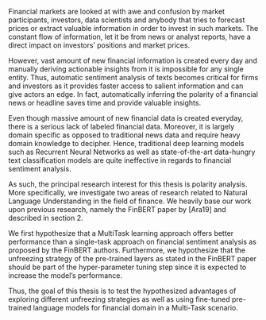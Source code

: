Financial markets are looked at with awe and confusion by market participants, investors, data scientists and anybody that tries to forecast prices or extract valuable information in order to invest in such markets. The constant flow of information, let it be from news or analyst reports, have a direct impact on investors’ positions and market prices.

However, vast amount of new financial information is created every day and manually deriving actionable insights from it is impossible for any single entity. Thus, automatic sentiment analysis of texts becomes critical for firms and investors as it provides faster access to salient information and can give actors an edge. In fact, automatically inferring the polarity of a financial news or headline saves time and provide valuable insights. 

Even though massive amount of new financial data is created everyday, there is a serious lack of labeled financial data. Moreover, it is largely domain specific as opposed to traditional news data and require heavy domain knowledge to decipher. Hence, traditional deep learning models such as Recurrent Neural Networks as well as state-of-the-art data-hungry text classification models are quite ineffective in regards to financial sentiment analysis. 

As such, the principal research interest for this thesis is polarity analysis. More specifically, we investigate two areas of research related to Natural Language Understanding in the field of finance. We heavily base our work upon previous research, namely the FinBERT paper by [Ara19] and described in section 2. 

We first hypothesize that a MultiTask learning approach offers better performance than a single-task approach on financial sentiment analysis as proposed by the FinBERT authors. Furthermore, we hypothesize that the unfreezing strategy of the pre-trained layers as stated in the FinBERT paper should be part of the hyper-parameter tuning step since it is expected to increase the model’s performance. 

Thus, the goal of this thesis is to test the hypothesized advantages of exploring different unfreezing strategies as well as using fine-tuned pre-trained language models for financial domain in a Multi-Task scenario.
